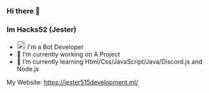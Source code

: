 ### Hi there 👋
### Im Hacks52 (Jester)
- <a href="https://emoji.gg/emoji/4228_discord_bot_dev"><img src="https://emoji.gg/assets/emoji/4228_discord_bot_dev.png" width="20px" height="20px" alt="discord_bot_dev"></a> I'm a Bot Developer
- 🔭 I’m currently working on A Project
- 🌱 I’m currently learning Html/Css/JavaScript/Java/Discord.js and Node.js


My Website: https://jester515development.ml/
